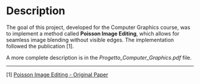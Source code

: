 # Description

The goal of this project, developed for the Computer Graphics course, was to implement a method called **Poisson Image Editing**, which allows for seamless image blending without visible edges. The implementation followed the publication [1].

A more complete description is in the _Progetto_Computer_Graphics.pdf_ file.

---
[1] [Poisson Image Editing - Original Paper](https://doi.org/10.1145%2F1201775.882269)
